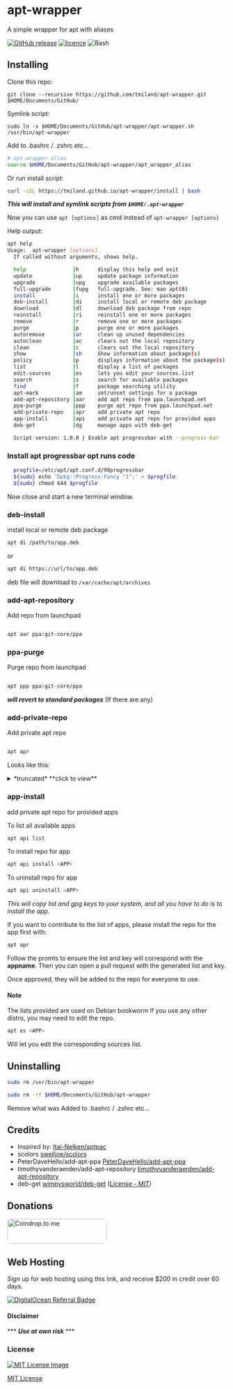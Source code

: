 # apt-wrapper
 
A simple wrapper for apt with aliases

[![GitHub release](https://img.shields.io/github/release/tmiland/apt-wrapper.svg?style=flat-square)](https://github.com/tmiland/apt-wrapper/releases)
[![licence](https://img.shields.io/github/license/tmiland/apt-wrapper.svg?style=flat-square)](https://github.com/tmiland/apt-wrapper/blob/master/LICENSE)
![Bash](https://img.shields.io/badge/Language-SH-4EAA25.svg?style=flat-square)

## Installing

Clone this repo:

`git clone --recursive https://github.com/tmiland/apt-wrapper.git $HOME/Documents/GitHub/`

Symlink script:

`sudo ln -s $HOME/Documents/GitHub/apt-wrapper/apt-wrapper.sh /usr/bin/apt-wrapper`

Add to .bashrc / .zshrc etc...

```bash
# apt-wrapper alias
source $HOME/Documents/GitHub/apt-wrapper/apt_wrapper_alias
```
Or run install script:
```bash
curl -sSL https://tmiland.github.io/apt-wrapper/install | bash
```
_**This will install and symlink scripts from `$HOME/.apt-wrapper`**_

Now you can use `apt [options]` as cmd instead of `apt-wrapper [options]`

Help output:
```bash
apt help
Usage:  apt-wrapper [options]
  If called without arguments, shows help.

  help               |h      display this help and exit
  update             |up     update package information
  upgrade            |upg    upgrade available packages
  full-upgrade       |fupg   full-upgrade. See: man apt(8)
  install            |i      install one or more packages
  deb-install        |di     install local or remote deb package
  download           |dl     download deb package from repo
  reinstall          |ri     reinstall one or more packages
  remove             |r      remove one or more packages
  purge              |p      purge one or more packages
  autoremove         |ar     clean up unused dependencies
  autoclean          |ac     clears out the local repository
  clean              |c      clears out the local repository
  show               |sh     Show information about package(s)
  policy             |p      displays information about the package(s)
  list               |l      display a list of packages
  edit-sources       |es     lets you edit your sources.list
  search             |s      search for available packages
  find               |f      package searching utility
  apt-mark           |am     set/unset settings for a package
  add-apt-repository |aar    add apt repo from ppa.launchpad.net
  ppa-purge          |ppp    purge apt repo from ppa.launchpad.net
  add-private-repo   |apr    add private apt repo
  app-install        |api    add private apt repo for provided apps
  deb-get            |dg     manage apps with deb-get  

  Script version: 1.0.0 | Enable apt progressbar with --progress-bar
```

### Install apt progressbar opt runs code

```bash
  progfile=/etc/apt/apt.conf.d/99progressbar
  ${sudo} echo 'Dpkg::Progress-Fancy "1";' > $progfile
  ${sudo} chmod 644 $progfile
```
Now close and start a new terminal window.

### deb-install

install local or remote deb package

```bash
apt di /path/to/app.deb
```
or
```bash
apt di https://url/to/app.deb
```
deb file will download to `/var/cache/apt/archives`

### add-apt-repository

Add repo from launchpad

```bash

apt aar ppa:git-core/ppa
```

### ppa-purge

Purge repo from launchpad

```bash

apt ppp ppa:git-core/ppa
```
***will revert to standard packages*** (If there are any)

### add-private-repo

Add private apt repo

```bash

apt apr
```
Looks like this:
<details><summary>*truncated* **click to view**</summary><p>

```bash
apt apr
Are you ready to add a private repo? [y/n]: y
Name of the private repo: (e.g: git-core) vscodium

Please paste the link to the archive-keyring.gpg: https://gitlab.com/paulcarroty/vscodium-deb-rpm-repo/raw/master/pub.gpg

Repo line must contain: [signed-by=/usr/share/keyrings/vscodium-archive-keyring.gpg]
or else updating the repo will fail with missing key.

Please paste the repo line (starting with deb): deb [ signed-by=/usr/share/keyrings/vscodium-archive-keyring.gpg ] https://download.vscodium.com/debs vscodium main

You entered: 

 repo name: vscodium
 gpg key  : https://gitlab.com/paulcarroty/vscodium-deb-rpm-repo/raw/master/pub.gpg
 repo line: deb [ signed-by=/usr/share/keyrings/vscodium-archive-keyring.gpg ] https://download.vscodium.com/debs vscodium main

Repo is ready to be installed, press any key to continue, or ctrl+c to cancel...

deb [ signed-by=/usr/share/keyrings/vscodium-archive-keyring.gpg ] https://download.vscodium.com/debs vscodium main

Key added to /usr/share/keyrings/vscodium-archive-keyring.gpg

vscodium added to your system
Your app is ready to install
```
</p></details>

### app-install

add private apt repo for provided apps

To list all available apps
```bash
apt api list
```
To install repo for app
```bash
apt api install <APP>
```
To uninstall repo for app
```bash
apt api uninstall <APP>
```
_This will copy list and gpg keys to your system,
and all you have to do is to install the app._

If you want to contribute to the list of apps,
please install the repo for the app first with:

```bash
apt apr
```
Follow the promts to ensure the list and key will correspond with the **appname**.
Then you can open a pull request with the generated list and key.

Once approved, they will be added to the repo for everyone to use.

#### Note
The lists provided are used on Debian bookworm
If you use any other distro, you may need to edit the repo.
```bash
apt es <APP>
```
Will let you edit the corresponding sources list.

## Uninstalling

```bash
sudo rm /usr/bin/apt-wrapper
```
```bash
sudo rm -rf $HOME/Documents/GitHub/apt-wrapper
```
Remove what was Added to .bashrc / .zshrc etc...

## Credits

- Inspired by: [Itai-Nelken/aptpac](https://github.com/Itai-Nelken/aptpac)
- scolors [swelljoe/scolors](http://github.com/swelljoe/scolors)
- PeterDaveHello/add-apt-ppa [PeterDaveHello/add-apt-ppa](https://github.com/PeterDaveHello/add-apt-ppa)
- timothyvanderaerden/add-apt-repository [timothyvanderaerden/add-apt-repository](https://github.com/timothyvanderaerden/add-apt-repository)
- deb-get [wimpysworld/deb-get](https://github.com/wimpysworld/deb-get) ([License - MIT](https://github.com/wimpysworld/deb-get/blob/main/LICENSE))

## Donations
<a href="https://coindrop.to/tmiland" target="_blank"><img src="https://coindrop.to/embed-button.png" style="border-radius: 10px; height: 57px !important;width: 229px !important;" alt="Coindrop.to me"></img></a>

## Web Hosting

Sign up for web hosting using this link, and receive $200 in credit over 60 days.

<a href="https://www.digitalocean.com/?refcode=f1f2b475fca0&amp;utm_campaign=Referral_Invite&amp;utm_medium=Referral_Program&amp;utm_source=badge"><img src="https://web-platforms.sfo2.digitaloceanspaces.com/WWW/Badge%203.svg" alt="DigitalOcean Referral Badge"></a>

#### Disclaimer 

*** ***Use at own risk*** ***

### License

[![MIT License Image](https://upload.wikimedia.org/wikipedia/commons/thumb/0/0c/MIT_logo.svg/220px-MIT_logo.svg.png)](https://github.com/tmiland/apt-wrapper/blob/master/LICENSE)

[MIT License](https://github.com/tmiland/apt-wrapper/blob/master/LICENSE)
